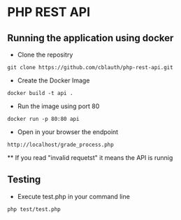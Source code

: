 # PHP REST API

## Running the application using docker

* Clone the repositry
```
git clone https://github.com/cblauth/php-rest-api.git
```
* Create the Docker Image
```
docker build -t api .
```
* Run the image using port 80
```
docker run -p 80:80 api
```
 * Open in your browser the endpoint
```
http://localhost/grade_process.php
```
** If you read "invalid requetst" it means the API is runnig

## Testing

* Execute test.php in your command line
```
php test/test.php
```
